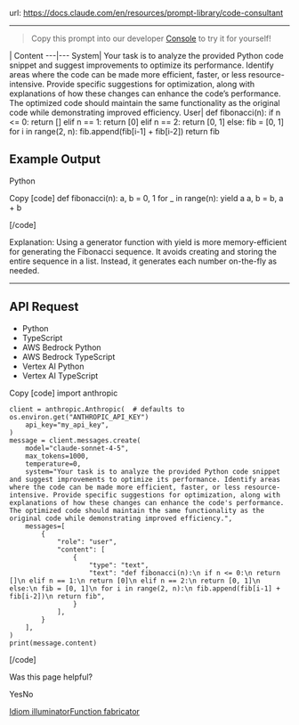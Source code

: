 url: https://docs.claude.com/en/resources/prompt-library/code-consultant

---

> Copy this prompt into our developer [Console](https://console.anthropic.com/dashboard) to try it for yourself\!

| Content
---|---
System| Your task is to analyze the provided Python code snippet and suggest improvements to optimize its performance. Identify areas where the code can be made more efficient, faster, or less resource-intensive. Provide specific suggestions for optimization, along with explanations of how these changes can enhance the code’s performance. The optimized code should maintain the same functionality as the original code while demonstrating improved efficiency.
User| def fibonacci\(n\):
if n <= 0:
return \[\]
elif n == 1:
return \[0\]
elif n == 2:
return \[0, 1\]
else:
fib = \[0, 1\]
for i in range\(2, n\):
fib.append\(fib\[i-1\] + fib\[i-2\]\)
return fib

## Example Output

Python

Copy
[code]
    def fibonacci(n):
        a, b = 0, 1
        for _ in range(n):
            yield a
            a, b = b, a + b

[/code]

Explanation: Using a generator function with yield is more memory-efficient for generating the Fibonacci sequence. It avoids creating and storing the entire sequence in a list. Instead, it generates each number on-the-fly as needed.

* * *

## API Request

  * Python
  * TypeScript
  * AWS Bedrock Python
  * AWS Bedrock TypeScript
  * Vertex AI Python
  * Vertex AI TypeScript

Copy
[code]
    import anthropic

    client = anthropic.Anthropic(  # defaults to os.environ.get("ANTHROPIC_API_KEY")
        api_key="my_api_key",
    )
    message = client.messages.create(
        model="claude-sonnet-4-5",
        max_tokens=1000,
        temperature=0,
        system="Your task is to analyze the provided Python code snippet and suggest improvements to optimize its performance. Identify areas where the code can be made more efficient, faster, or less resource-intensive. Provide specific suggestions for optimization, along with explanations of how these changes can enhance the code's performance. The optimized code should maintain the same functionality as the original code while demonstrating improved efficiency.",
        messages=[
            {
                "role": "user",
                "content": [
                    {
                        "type": "text",
                        "text": "def fibonacci(n):\n if n <= 0:\n return []\n elif n == 1:\n return [0]\n elif n == 2:\n return [0, 1]\n else:\n fib = [0, 1]\n for i in range(2, n):\n fib.append(fib[i-1] + fib[i-2])\n return fib",
                    }
                ],
            }
        ],
    )
    print(message.content)

[/code]

Was this page helpful?

YesNo

[Idiom illuminator](/en/resources/prompt-library/idiom-illuminator)[Function fabricator](/en/resources/prompt-library/function-fabricator)
